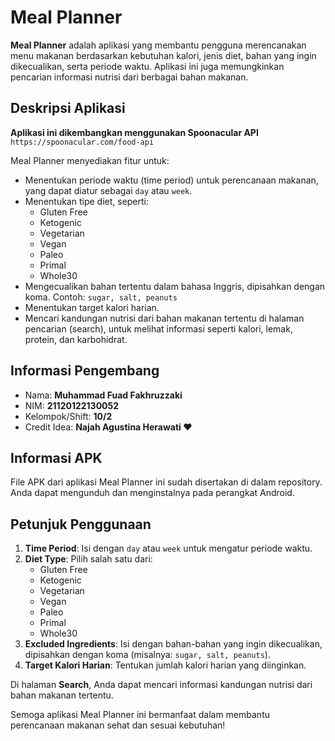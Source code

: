 # Meal Planner

**Meal Planner** adalah aplikasi yang membantu pengguna merencanakan menu makanan berdasarkan kebutuhan kalori, jenis diet, bahan yang ingin dikecualikan, serta periode waktu. Aplikasi ini juga memungkinkan pencarian informasi nutrisi dari berbagai bahan makanan.

## Deskripsi Aplikasi

**Aplikasi ini dikembangkan menggunakan Spoonacular API** `https://spoonacular.com/food-api`

Meal Planner menyediakan fitur untuk:
- Menentukan periode waktu (time period) untuk perencanaan makanan, yang dapat diatur sebagai `day` atau `week`.
- Menentukan tipe diet, seperti:
  - Gluten Free
  - Ketogenic
  - Vegetarian
  - Vegan
  - Paleo
  - Primal
  - Whole30
- Mengecualikan bahan tertentu dalam bahasa Inggris, dipisahkan dengan koma. Contoh: `sugar, salt, peanuts`
- Menentukan target kalori harian.
- Mencari kandungan nutrisi dari bahan makanan tertentu di halaman pencarian (search), untuk melihat informasi seperti kalori, lemak, protein, dan karbohidrat.

## Informasi Pengembang

- Nama: **Muhammad Fuad Fakhruzzaki**
- NIM: **21120122130052**
- Kelompok/Shift: **10/2**
- Credit Idea: **Najah Agustina Herawati ❤️**

## Informasi APK

File APK dari aplikasi Meal Planner ini sudah disertakan di dalam repository. Anda dapat mengunduh dan menginstalnya pada perangkat Android.

## Petunjuk Penggunaan

1. **Time Period**: Isi dengan `day` atau `week` untuk mengatur periode waktu.
2. **Diet Type**: Pilih salah satu dari:
   - Gluten Free
   - Ketogenic
   - Vegetarian
   - Vegan
   - Paleo
   - Primal
   - Whole30
3. **Excluded Ingredients**: Isi dengan bahan-bahan yang ingin dikecualikan, dipisahkan dengan koma (misalnya: `sugar, salt, peanuts`).
4. **Target Kalori Harian**: Tentukan jumlah kalori harian yang diinginkan.

Di halaman **Search**, Anda dapat mencari informasi kandungan nutrisi dari bahan makanan tertentu.

Semoga aplikasi Meal Planner ini bermanfaat dalam membantu perencanaan makanan sehat dan sesuai kebutuhan!
